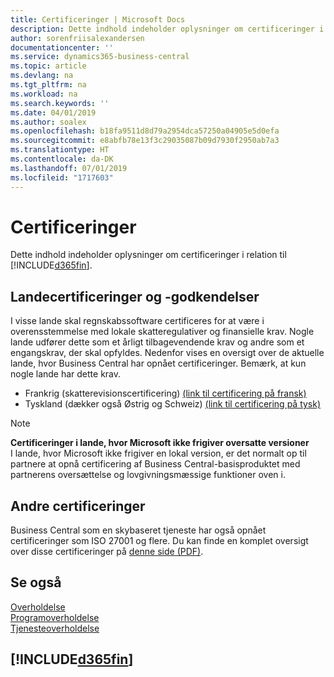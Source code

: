 ```yaml
---
title: Certificeringer | Microsoft Docs
description: Dette indhold indeholder oplysninger om certificeringer i relation til Business Central.
author: sorenfriisalexandersen
documentationcenter: ''
ms.service: dynamics365-business-central
ms.topic: article
ms.devlang: na
ms.tgt_pltfrm: na
ms.workload: na
ms.search.keywords: ''
ms.date: 04/01/2019
ms.author: soalex
ms.openlocfilehash: b18fa9511d8d79a2954dca57250a04905e5d0efa
ms.sourcegitcommit: e8abfb78e13f3c29035087b09d7930f2950ab7a3
ms.translationtype: HT
ms.contentlocale: da-DK
ms.lasthandoff: 07/01/2019
ms.locfileid: "1717603"
---
```

# <a name="certifications"></a>Certificeringer  
Dette indhold indeholder oplysninger om certificeringer i relation til [!INCLUDE[d365fin](../includes/d365fin_md.md)].  

## <a name="country-certifications-and-accreditations"></a>Landecertificeringer og -godkendelser
I visse lande skal regnskabssoftware certificeres for at være i overensstemmelse med lokale skatteregulativer og finansielle krav. Nogle lande udfører dette som et årligt tilbagevendende krav og andre som et engangskrav, der skal opfyldes. Nedenfor vises en oversigt over de aktuelle lande, hvor Business Central har opnået certificeringer. Bemærk, at kun nogle lande har dette krav.  
- Frankrig (skatterevisionscertificering) [(link til certificering på fransk)](https://services.infocert.org/certificats/CERTIF-07-181-R16.pdf) 
- Tyskland (dækker også Østrig og Schweiz) [(link til certificering på tysk)](https://www.bdo.de/de-de/themen/softwarebescheinungen/bdo/microsoft-dynamics-365-business-central)

> [!NOTE]  
>  **Certificeringer i lande, hvor Microsoft ikke frigiver oversatte versioner**  
> I lande, hvor Microsoft ikke frigiver en lokal version, er det normalt op til partnere at opnå certificering af Business Central-basisproduktet med partnerens oversættelse og lovgivningsmæssige funktioner oven i.

## <a name="other-certifications"></a>Andre certificeringer  
Business Central som en skybaseret tjeneste har også opnået certificeringer som ISO 27001 og flere. Du kan finde en komplet oversigt over disse certificeringer på [denne side (PDF)](https://aka.ms/d365-compliance-list).

## <a name="see-also"></a>Se også  
[Overholdelse](compliance-overview.md)  
[Programoverholdelse](compliance-application-compliance.md)  
[Tjenesteoverholdelse](compliance-service-compliance.md)  

 ## [!INCLUDE[d365fin](../includes/free_trial_md.md)]  
 
